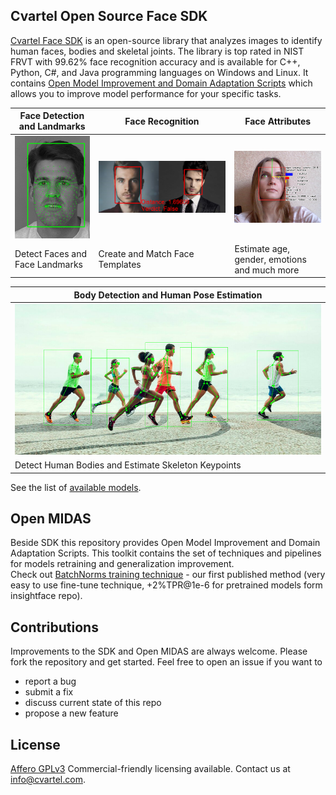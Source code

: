 
## Cvartel Open Source Face SDK

[Cvartel Face SDK](sdk/) is an open-source library that analyzes images to identify human faces, bodies and skeletal joints. The library is top rated in NIST FRVT with 99.62% face recognition accuracy and is available for C++, Python, C#, and Java programming languages on Windows and Linux.
It contains [Open Model Improvement and Domain Adaptation Scripts](open_midas/) which allows you to improve model performance for your specific tasks.

|Face Detection and Landmarks|Face Recognition|Face Attributes|
|--|--|--|
|![face_detector](sdk/img_samples/doc/detection_and_landmarks.png)|![face_detector](sdk/img_samples/doc/face_recognition.png)|![face_detector](sdk/img_samples/doc/face_attributes.png) |
| Detect Faces and Face Landmarks| Create and Match Face Templates | Estimate age, gender, emotions and much more|

|Body Detection and Human Pose Estimation|
|--|
|![face_detector](sdk/img_samples/doc/pose_estimation.png)|
| Detect Human Bodies and Estimate Skeleton Keypoints| 

See the list of [available models](sdk/).


## Open MIDAS

Beside SDK this repository provides Open Model Improvement and Domain Adaptation Scripts. This toolkit contains the set of techniques and pipelines for models retraining and generalization improvement.  
Check out [BatchNorms training technique](open_midas/README.md) - our first published method (very easy to use fine-tune technique, +2%TPR@1e-6 for pretrained models form insightface repo).

## Contributions

Improvements to the SDK and Open MIDAS are always welcome. Please fork the repository and get started. 
Feel free  to open an issue if you want to
* report a bug
* submit a fix
* discuss current state of this repo
* propose a new feature

## License

[Affero GPLv3](http://www.gnu.org/licenses/agpl-3.0.html)
Commercial-friendly licensing available. Contact us at info@cvartel.com.
